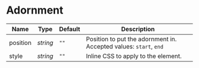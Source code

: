 # Adornment

| Name | Type | Default | Description |
| --- | --- | --- | --- |
| position | _string_ | `""` | Position to put the adornment in. Accepted values: `start`,  `end` |
| style | _string_ | `""` | Inline CSS to apply to the element. |
